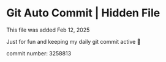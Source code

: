 # Git Auto Commit | Hidden File

This file was added Feb 12, 2025

Just for fun and keeping my daily git commit active 🤪

commit number: 3258813
